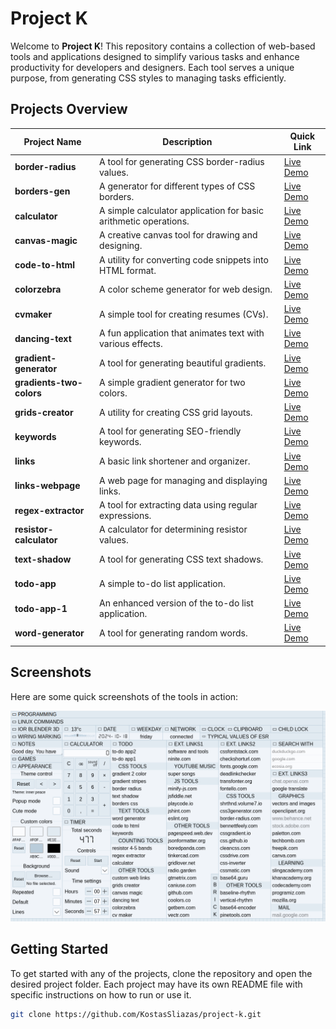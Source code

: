 # Project K

Welcome to **Project K**! This repository contains a collection of web-based tools and applications designed to simplify various tasks and enhance productivity for developers and designers. Each tool serves a unique purpose, from generating CSS styles to managing tasks efficiently.

## Projects Overview

| Project Name             | Description                                               | Quick Link                  |
|--------------------------|-----------------------------------------------------------|-----------------------------|
| **border-radius**        | A tool for generating CSS border-radius values.          | [Live Demo](#)             |
| **borders-gen**          | A generator for different types of CSS borders.          | [Live Demo](#)             |
| **calculator**           | A simple calculator application for basic arithmetic operations. | [Live Demo](#)         |
| **canvas-magic**         | A creative canvas tool for drawing and designing.        | [Live Demo](#)             |
| **code-to-html**         | A utility for converting code snippets into HTML format. | [Live Demo](#)             |
| **colorzebra**           | A color scheme generator for web design.                 | [Live Demo](#)             |
| **cvmaker**              | A simple tool for creating resumes (CVs).                | [Live Demo](#)             |
| **dancing-text**         | A fun application that animates text with various effects.| [Live Demo](#)             |
| **gradient-generator**    | A tool for generating beautiful gradients.                | [Live Demo](#)             |
| **gradients-two-colors** | A simple gradient generator for two colors.              | [Live Demo](#)             |
| **grids-creator**        | A utility for creating CSS grid layouts.                 | [Live Demo](#)             |
| **keywords**             | A tool for generating SEO-friendly keywords.             | [Live Demo](#)             |
| **links**                | A basic link shortener and organizer.                    | [Live Demo](#)             |
| **links-webpage**        | A web page for managing and displaying links.            | [Live Demo](#)             |
| **regex-extractor**      | A tool for extracting data using regular expressions.    | [Live Demo](#)             |
| **resistor-calculator**  | A calculator for determining resistor values.            | [Live Demo](#)             |
| **text-shadow**          | A tool for generating CSS text shadows.                  | [Live Demo](#)             |
| **todo-app**             | A simple to-do list application.                          | [Live Demo](#)             |
| **todo-app-1**          | An enhanced version of the to-do list application.       | [Live Demo](#)             |
| **word-generator**       | A tool for generating random words.                       | [Live Demo](#)             |

## Screenshots

Here are some quick screenshots of the tools in action:

![Project K Screenshot](screenshots.png)

## Getting Started

To get started with any of the projects, clone the repository and open the desired project folder. Each project may have its own README file with specific instructions on how to run or use it.

```bash
git clone https://github.com/KostasSliazas/project-k.git
